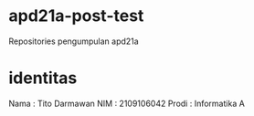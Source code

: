 # apd21a-post-test
Repositories pengumpulan apd21a

# identitas
Nama  : Tito Darmawan
NIM   : 2109106042
Prodi : Informatika A
